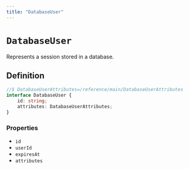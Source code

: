 ```yaml
---
title: "DatabaseUser"
---
```


# `DatabaseUser`

Represents a session stored in a database.

## Definition

```ts
//$ DatabaseUserAttributes=/reference/main/DatabaseUserAttributes
interface DatabaseUser {
	id: string;
	attributes: DatabaseUserAttributes;
}
```

### Properties

- `id`
- `userId`
- `expiresAt`
- `attributes`
